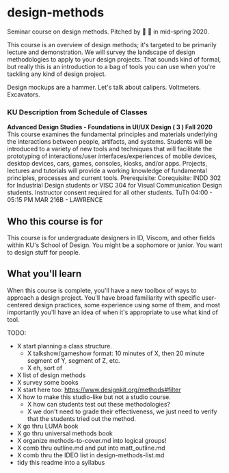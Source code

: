# design-methods
Seminar course on design methods.  Pitched by 🐚 🎺 in mid-spring 2020. 

This course is an overview of design methods; it's targeted to be primarily lecture and demonstration. We will survey the landscape of design methodologies to apply to your design projects. That sounds kind of formal, but really this is an introduction to a bag of tools you can use when you're tackling any kind of design project.

Design mockups are a hammer. Let's talk about calipers. Voltmeters. Excavators.

### KU Description from Schedule of Classes
**Advanced Design Studies - Foundations in UI/UX Design ( 3 ) Fall 2020**
This course examines the fundamental principles and materials underlying the interactions between people, artifacts, and systems. Students will be introduced to a variety of new tools and techniques that will facilitate the prototyping of interactions/user interfaces/experiences of mobile devices, desktop devices, cars, games, consoles, kiosks, and/or apps. Projects, lectures and tutorials will provide a working knowledge of fundamental principles, processes and current tools. Prerequisite: Corequisite: INDD 302 for Industrial Design students or VISC 304 for Visual Communication Design students. Instructor consent required for all other students.
TuTh   04:00 - 05:15 PM MAR 216B - LAWRENCE   

## Who this course is for

This course is for undergraduate designers in ID, Viscom, and other fields within KU's School of Design. You might be a sophomore or junior. You want to design stuff for people.

## What you'll learn

When this course is complete, you'll have a new toolbox of ways to approach a design project. You'll have broad familiarity with specific user-centered design practices, some experience using some of them, and most importantly you'll have an idea of when it's appropriate to use what kind of tool.

TODO:
 - X start planning a class structure.  
   - X talkshow/gameshow format: 10 minutes of X, then 20 minute segment of Y, segment of Z, etc.
   - X eh, sort of
 - X list of design methods
 - X survey some books
 - X start here too: https://www.designkit.org/methods#filter
 - X how to make this studio-like but not a studio course.
   - X how can students test out these methodologies?
   - X we don't need to grade their effectiveness, we just need to verify that the students tried out the method.
 - X go thru LUMA book
 - X go thru universal methods book
 - X organize methods-to-cover.md into logical groups!
 - X comb thru outline.md and put into matt_outline.md
 - X comb thru the IDEO list in design-methods-list.md
 - tidy this readme into a syllabus
